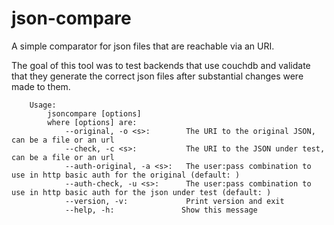 json-compare
=============
A simple comparator for json files that are reachable via an URI.

The goal of this tool was to test backends that use couchdb and validate that they generate the correct json files after substantial changes were made to them.

		Usage:
			jsoncompare [options]
			where [options] are:
				--original, -o <s>:        The URI to the original JSON, can be a file or an url
				--check, -c <s>:           The URI to the JSON under test, can be a file or an url
				--auth-original, -a <s>:   The user:pass combination to use in http basic auth for the original (default: )
				--auth-check, -u <s>:      The user:pass combination to use in http basic auth for the json under test (default: )
				--version, -v:             Print version and exit
				--help, -h:               Show this message
